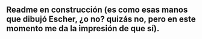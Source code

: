 ## Readme en construcción (es como esas manos que dibujó Escher, ¿o no? quizás no, pero en este momento me da la impresión de que sí).
